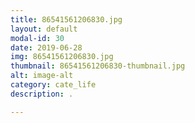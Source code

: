 ```yaml
---
title: 86541561206830.jpg
layout: default
modal-id: 30
date: 2019-06-28
img: 86541561206830.jpg
thumbnail: 86541561206830-thumbnail.jpg
alt: image-alt
category: cate_life
description: .

---
```

